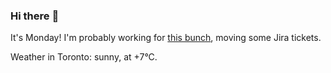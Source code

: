 ### Hi there :wave:

It's Monday! I'm probably working for [this bunch](https://github.com/kohofinancial), moving some Jira tickets.

Weather in Toronto: sunny, at +7°C.
